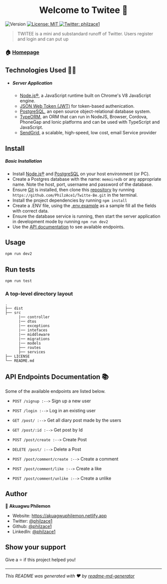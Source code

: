 <h1 align="center">Welcome to Twitee 👋</h1>
<p>
  <img alt="Version" src="https://img.shields.io/badge/version-0.0.0-blue.svg?cacheSeconds=2592000" />
  <a href="#" target="_blank">
    <img alt="License: MIT" src="https://img.shields.io/badge/License-MIT-yellow.svg" />
  </a>
  <a href="https://twitter.com/philzace1" target="_blank">
    <img alt="Twitter: philzace1" src="https://img.shields.io/twitter/follow/philzace1.svg?style=social" />
  </a>
</p>

> TWITEE is a mini and substandard runoff of Twitter. Users register and login and can put up

### 🏠 [Homepage](/)

## Technologies Used 👨‍💻

- ##### Server Application
  - [Node.js®](https://nodejs.org/en/), a JavaScript runtime built on Chrome's V8 JavaScript engine.
  - [JSON Web Token (JWT)](https://jwt.io/) for token-based authenication.
  - [PostgreSQL](https://www.postgresql.org/), an open source object-relational database system.
  - [TypeORM](https://typeorm.io), an ORM that can run in NodeJS, Browser, Cordova, PhoneGap and Ionic platforms and can be used with TypeScript and JavaScript.
  - [SendGrid](https://aws.amazon.com/s3/), a scalable, high-speed, low cost, email Service provider

## Install

##### Basic Installation

- Install [Node.js®](https://nodejs.org/en/) and [PostgreSQL](https://www.postgresql.org/) on your host environment (or PC).
- Create a Postgres database with the name: `memoiredb` or any appropriate name. Note the host, port, username and password of the database.
- Ensure [Git](https://git-scm.com/) is installed, then clone this [repository](https://github.com/PhilzAce1/Twitte-Be.git) by running `https://github.com/PhilzAce1/Twitte-Be.git` in the terminal.
- Install the project dependencies by running `npm install`
- Create a .ENV file, using the [.env.example](.env.example) as a sample fill all the fields with correct data.
- Ensure the database service is running, then start the server application in development mode by running `npm run dev2`
- Use the [API documentation](https://twitee-be.herokuapp.com/swagger) to see available endpoints.

## Usage

```sh
npm run dev2
```

## Run tests

```sh
npm run test
```

### A top-level directory layout

    .
    ├── dist
    ├── src
          |── controller
          |── dtos
          |── exceptions
          |── intefaces
          |── middleware
          |── migrations
          |── models
          ├── routes
          ├── services
    ├── LICENSE
    └── README.md

## API Endpoints Documentation 📚

Some of the available endpoints are listed below.

- `POST /signup :-->` Sign up a new user
- `POST /login :-->` Log in an existing user
- `GET /post/ :-->` Get all diary post made by the users
- `GET /post/:id :-->` Get post by Id
- `POST /post/create :-->` Create Post

- `DELETE /post/ :-->` Delete a Post

- `POST /post/comment/create :-->` Create a comment
- `POST /post/comment/like :-->` Create a like
- `POST /post/comment/unlike :-->` Create a unlike

## Author

👤 **Akuagwu Philemon**

- Website: https://akuagwuphilemon.netlify.app
- Twitter: [@philzace1](https://twitter.com/philzace1)
- Github: [@philzace1](https://github.com/philzace1)
- LinkedIn: [@philzace1](https://linkedin.com/in/philzace1)

## Show your support

Give a ⭐️ if this project helped you!

---

_This README was generated with ❤️ by [readme-md-generator](https://github.com/kefranabg/readme-md-generator)_
